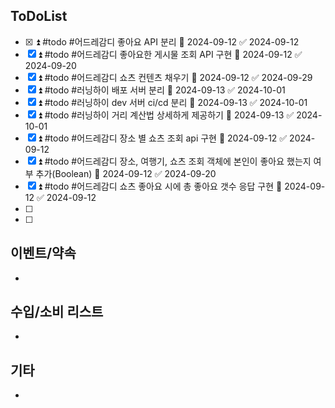 
## ToDoList
<!-- {우선순위} {Tasks} {Due Date} {Strart Date} {End Date} -->
- [x] <!-- taskss-->⏫ #todo #어드레감디 좋아요 API 분리 📅 2024-09-12 ✅ 2024-09-12
- [x] ⏫ #todo #어드레감디 좋아요한 게시물 조회 API 구현 📅 2024-09-12 ✅ 2024-09-20
- [x] ⏫ #todo #어드레감디 쇼츠 컨텐츠 채우기 📅 2024-09-12 ✅ 2024-09-29
- [x] ⏫ #todo #러닝하이 배포 서버 분리 🛫 2024-09-13 ✅ 2024-10-01
- [x] ⏫ #todo #러닝하이 dev 서버 ci/cd 분리 📅 2024-09-13 ✅ 2024-10-01
- [x] ⏫ #todo #러닝하이 거리 계산법 상세하게 제공하기 📅 2024-09-13 ✅ 2024-10-01
- [x] ⏫ #todo #어드레감디 장소 별 쇼츠 조회 api 구현 📅 2024-09-12 ✅ 2024-09-12
- [x] ⏫ #todo #어드레감디 장소, 여행기, 쇼츠 조회 객체에 본인이 좋아요 했는지 여부 추가(Boolean) 📅 2024-09-12 ✅ 2024-09-20
- [x] ⏫ #todo #어드레감디 쇼츠 좋아요 시에 총 좋아요 갯수 응답 구현 📅 2024-09-12 ✅ 2024-09-12
- [ ] 
- [ ] 


## 이벤트/약속
- <!-- 예정된 약속 or 예상치 못하게 발생한 이벤트 -->

## 수입/소비 리스트
- <!-- 얼만큼 썼는지 -->

## 기타
- 